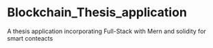 # Blockchain_Thesis_application
A thesis application incorporating Full-Stack with Mern and solidity for smart conteacts
